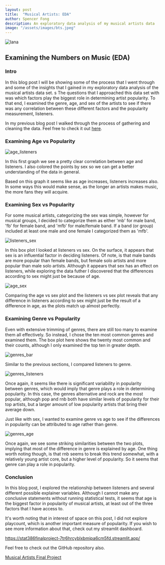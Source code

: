 ```yaml
---
layout: post
title:  "Musical Artists: EDA"
author: Spencer Fong
description: An exploratory data analysis of my musical artists data
image: "/assets/images/bts.jpeg"
---
```

![lana](/assets/images/lana.webp)

## Examining the Numbers on Music (EDA)

### Intro

In this blog post I will be showing some of the process that I went through and some of the insights that I gained in my exploratory data analysis of the musical artists data set.
s
The questions that I approached this data set with was which factors play the biggest role in determining artist popularity. To that end, I examined the genre, age, and sex of the artists to see if there was any correlation between these different factors and the popularity measurement, listeners.

In my previous blog post I walked through the process of gathering and cleaning the data. Feel free to check it out <a href="https://fong31h.github.io/2023/12/14/data-collection-post.html" target="_blank">here</a>.

### Examining Age vs Popularity

![age_listeners](/assets/images/age_listeners_sex.jpg)

In this first graph we see a pretty clear correlation between age and listeners. I also colored the points by sex so we can get a better understanding of the data in general.

Based on this graph it seems like as age increases, listeners increases also. In some ways this would make sense, as the longer an artists makes music, the more fans they will acquire.

### Examining Sex vs Popularity

For some musical artists, categorizing the sex was simple, however for musical groups, I decided to categorize them as either 'mb' for male band, 'fb' for female band, and 'mfb' for male/female band. If a band (or group) included at least one male and one female I categorized them as 'mfb'.

![listeners_sex](/assets/images/listeners_sex.jpg)

In this box plot I looked at listeners vs sex. On the surface, it appears that sex is an influential factor in deciding listeners. Of note, is that male bands are more popular than female bands, but female solo artists and more popular than male solo artists. Although it appears that sex has an effect on listeners, while exploring the data futher I discovered that the differences according to sex might just be because of age.

![age_sex](/assets/images/sex_age.jpg)

Comparing the age vs sex plot and the listeners vs sex plot reveals that any difference in listeners according to sex might just be the result of a difference in age, as the plots match up almost perfectly.

### Examining Genre vs Popularity

Even with extensive trimming of genres, there are still too many to examine them all effectively. So instead, I chose the ten most common genres and examined them. The box plot here shows the twenty most common and their counts, although I only examined the top ten in greater depth.

![genres_bar](/assets/images/genresbarplot.jpg)

Similar to the previous sections, I compared listeners to genre.

![genres_listeners](/assets/images/genres_listeners.jpg)

Once again, it seems like there is significant variability in popularity between genres, which would imply that genre plays a role in determining popularity. In this case, the genres alternative and rock are the most popular, although pop and rnb both have similar levels of popularity for their top artists, but a larger amount of low popularity artists that bring their average down.

Just like with sex, I wanted to examine genre vs age to see if the differences in popularity can be attributed to age rather than genre.

![genres_age](/assets/images/genre_age.jpeg)

Once again, we see some striking similarities between the two plots, implying that most of the difference in genre is explained by age. One thing worth noting though, is that rnb seems to break this trend somewhat, with a relatively young artist core, but a higher level of popularity. So it seems that genre can play a role in popularity.

### Conclusion

In this blog post, I explored the relationship between listeners and several different possible explainer variables. Although I cannot make any conclusive statements without running statistical tests, it seems that age is the biggest factor in popularity of musical artists, at least out of the three factors that I have access to.

It's worth noting that in interest of space on this post, I did not explore playcount, which is another important measure of popularity. If you wish to see more information about that, check out my streamlit dashboard.

<a href="https://stat386finalproject-7tr6hrcyblxbmipa6cm5fd.streamlit.app/" target="_blank">https://stat386finalproject-7tr6hrcyblxbmipa6cm5fd.streamlit.app/</a>

Feel free to check out the GitHub repository also.

<a href="https://github.com/fong31h/Stat386_Final_Project" target="_blank">Musical Artists Final Project</a>